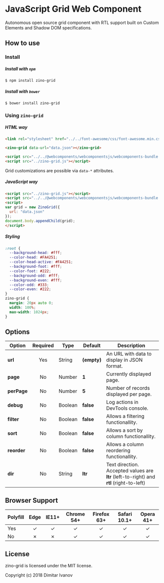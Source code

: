 # JavaScript Grid Web Component
Autonomous open source grid component with RTL support built on Custom Elements and Shadow DOM specifications.

## How to use

### Install
##### Install with `npm`
`$ npm install zino-grid`

##### Install with `bower`
`$ bower install zino-grid`

### Using `zino-grid`
##### HTML way
```html
<link rel="stylesheet" href="../../font-awesome/css/font-awesome.min.css">

<zino-grid data-url="data.json"></zino-grid>

<script src="../../@webcomponents/webcomponentsjs/webcomponents-bundle.js"></script>
<script src="../zino-grid.js"></script>
```
Grid customizations are possible via `data-*` attributes.

##### JavaScript way
```html
<script src="../zino-grid.js"></script>
<script src="../../@webcomponents/webcomponentsjs/webcomponents-bundle.js"></script>
<script>
var grid = new ZinoGrid({
  url: "data.json"
});
document.body.appendChild(grid);
</script>
```
##### Styling
```css
:root {
  --background-head: #fff;
  --color-head: #FA4251;
  --color-head-active: #FA4251;
  --background-foot: #fff;
  --color-foot: #222;
  --background-odd: #fff;
  --background-even: #fff;
  --color-odd: #333;
  --color-even: #222;
}
zino-grid {
  margin: 20px auto 0;
  width: 100%;
  max-width: 1024px;
}
```

## Options
|Option|Required|Type|Default|Description|
|---|:---:|---|---|---|
|**url**|Yes|String|**(empty)**|An URL with data to display in JSON format.|
|**page**|No|Number|**1**|Currently displayed page.|
|**perPage**|No|Number|**5**|Number of records displayed per page.|
|**debug**|No|Boolean|**false**|Log actions in DevTools console.|
|**filter**|No|Boolean|**false**|Allows a filtering functionallity.|
|**sort**|No|Boolean|**false**|Allows a sort by column functionallity.|
|**reorder**|No|Boolean|**false**|Allows a column reordering functionallity.|
|**dir**|No|String|**ltr**|Text direction. Accepted values are **ltr** (left-to-right) and **rtl** (right-to-left)|

## Browser Support
|Polyfill|Edge|IE11+|Chrome 54+|Firefox 63+|Safari 10.1+|Opera 41+|
|---|:---:|:---:|:---:|:---:|:---:|:---:|
|Yes|✓|✓|✓|✓|✓|✓|
|No|✗|✗|✓|✓|✓|✓| 

## License
zino-grid is licensed under the MIT license.

Copyright (c) 2018 Dimitar Ivanov
